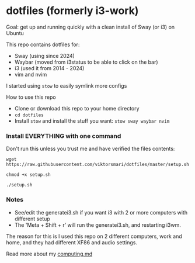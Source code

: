 dotfiles (formerly i3-work)
=======

Goal: get up and running quickly with a clean install of Sway (or i3) on Ubuntu

This repo contains dotfiles for:
- Sway (using since 2024)
- Waybar (moved from i3status to be able to click on the bar)
- i3 (used it from 2014 - 2024)
- vim and nvim

I started using `stow` to easily symlink more configs

How to use this repo
- Clone or download this repo to your home directory
- `cd dotfiles`
- Install `stow` and install the stuff you want:
`stow sway waybar nvim`

### Install EVERYTHING with one command

Don't run this unless you trust me and have verified the files contents:

`wget https://raw.githubusercontent.com/viktorsmari/dotfiles/master/setup.sh`

`chmod +x setup.sh`

`./setup.sh`

### Notes

* See/edit the generatei3.sh if you want i3 with 2 or more computers with different setup
* The 'Meta + Shift + r' will run the generatei3.sh, and restarting i3wm.

The reason for this is I used this repo on 2 different computers, work and home, and they had different XF86 and audio settings.

Read more about my [computing.md](computing.md)

